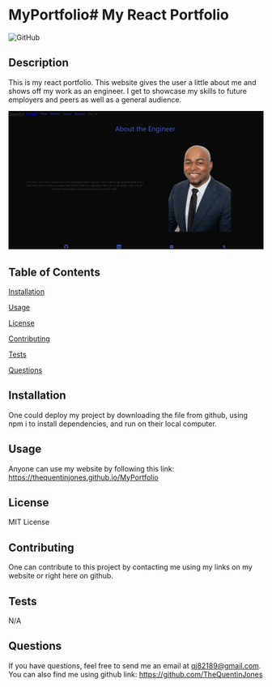 # MyPortfolio# My React Portfolio

![GitHub](https://img.shields.io/github/license/TheQuentinJones/MyPortfolio)

  ## Description
          
  This is my react portfolio. This website gives the user a little about me and shows off my work as an engineer. I get to showcase my skills to future employers and peers as well as a general audience.

![Deployed Application Homepage](./src/images/screenshot%20React%20Portfolio.jpg)
         
  ## Table of Contents

  [Installation](#installation)

  [Usage](#usage)

  [License](#license)

  [Contributing](#contributing)

  [Tests](#tests)

  [Questions](#questions)

  ## Installation

  One could deploy my project by downloading the file from github, using npm i to install  dependencies, and run on their local computer.

  ## Usage

  Anyone can use my website by following this link: https://thequentinjones.github.io/MyPortfolio

  ## License

  MIT License

  ## Contributing

  One can contribute to this project by contacting me using my links on my website or right here on github.

  ## Tests

  N/A

  ## Questions

  If you have questions, feel free to send me an email at qj82189@gmail.com.
  You can also find me using github link: https://github.com/TheQuentinJones
